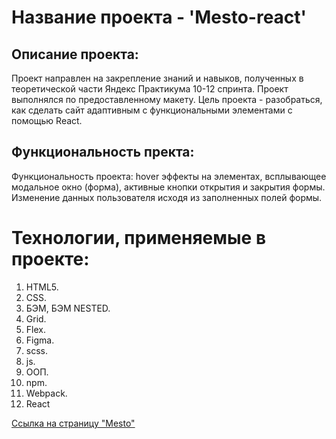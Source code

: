 # Название проекта - 'Mesto-react'

## Описание проекта:

Проект направлен на закрепление знаний и навыков, полученных в теоретической части Яндекс Практикума 10-12 спринта. Проект выполнялся по предоставленному макету. Цель проекта - разобраться, как сделать сайт адаптивным с функциональными элементами с помощью React.

## Функциональность пректа:

Функциональность проекта: hover эффекты на элементах, всплывающее модальное окно (форма), активные кнопки открытия и закрытия формы. Изменение данных пользователя исходя из заполненных полей формы.

# Технологии, применяемые в проекте:

1. HTML5.
2. CSS.
3. БЭМ, БЭМ NESTED.
4. Grid.
5. Flex.
6. Figma.
7. scss.
8. js.
9. ООП.
10. npm.
11. Webpack.
12. React

[Ссылка на страницу "Mesto"]()
